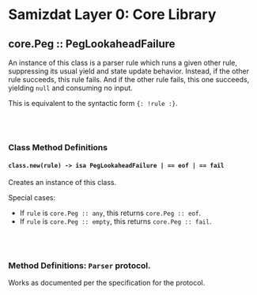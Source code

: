 Samizdat Layer 0: Core Library
==============================

core.Peg :: PegLookaheadFailure
-------------------------------

An instance of this class is a parser rule which runs a given other rule,
suppressing its usual yield and state update behavior. Instead, if the other
rule succeeds, this rule fails. And if the other rule fails, this one
succeeds, yielding `null` and consuming no input.

This is equivalent to the syntactic form `{: !rule :}`.


<br><br>
### Class Method Definitions

#### `class.new(rule) -> isa PegLookaheadFailure | == eof | == fail`

Creates an instance of this class.

Special cases:

* If `rule` is `core.Peg :: any`, this returns `core.Peg :: eof`.
* If `rule` is `core.Peg :: empty`, this returns `core.Peg :: fail`.


<br><br>
### Method Definitions: `Parser` protocol.

Works as documented per the specification for the protocol.
